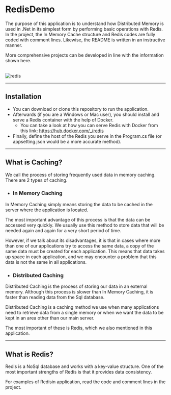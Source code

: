 # RedisDemo

The purpose of this application is to understand how Distributed Memory is used in .Net in its simplest form by performing basic operations with Redis. In the project, the In Memory Cache structure and Redis codes are fully coded with comment lines. Likewise, the README is written in an instructive manner.

More comprehensive projects can be developed in line with the information shown here.
<br>
<br>

![redis](https://github.com/zubeyrdamar/RedisDemo/assets/141228392/7b462067-b4ff-4fb4-afd2-4bd3ae365db4)

<hr>

## Installation

* You can download or clone this repository to run the application.
* Afterwards (if you are a Windows or Mac user), you should install and serve a Redis container with the help of Docker.
  - You can take a look at how you can serve Redis with Docker from this link: https://hub.docker.com/_/redis
* Finally, define the host of the Redis you serve in the Program.cs file (or appsetting.json would be a more accurate method).
<hr>

## What is Caching?

We call the process of storing frequently used data in memory caching. There are 2 types of caching.

* ### In Memory Caching

In Memory Caching simply means storing the data to be cached in the server where the application is located.

The most important advantage of this process is that the data can be accessed very quickly. We usually use this method to store data that will be needed again and again for a very short period of time.

However, if we talk about its disadvantages, it is that in cases where more than one of our applications try to access the same data, a copy of the same data must be created for each application. This means that data takes up space in each application, and we may encounter a problem that this data is not the same in all applications.

* ### Distributed Caching

Distributed Caching is the process of storing our data in an external memory. Although this process is slower than In Memory Caching, it is faster than reading data from the Sql database.

Distributed Caching is a caching method we use when many applications need to retrieve data from a single memory or when we want the data to be kept in an area other than our main server.

The most important of these is Redis, which we also mentioned in this application.
<hr>

## What is Redis?

Redis is a NoSql database and works with a key-value structure. One of the most important strengths of Redis is that it provides data consistency.

For examples of Redisin application, read the code and comment lines in the project.
